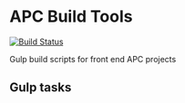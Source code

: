 # APC Build Tools
[![Build Status](https://travis-ci.org/APCOvernight/apc-build.svg?branch=master)](https://travis-ci.org/APCOvernight/apc-build)

Gulp build scripts for front end APC projects

## Gulp tasks

